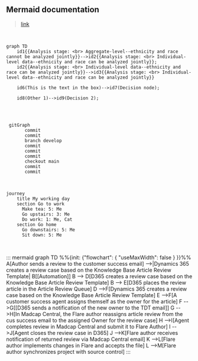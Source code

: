 ## Mermaid documentation

> [link](https://mermaid-js.github.io/mermaid/#/)

<br>

```mermaid
graph TD  
    id1{{Analysis stage: <br> Aggregate-level--ethnicity and race cannot be analyzed jointly}}-->id2{{Analysis stage: <br> Individual-level data--ethnicity and race can be analyzed jointly}};
    id2{{Analysis stage: <br> Individual-level data--ethnicity and race can be analyzed jointly}}-->id3{{Analysis stage: <br> Individual-level data--ethnicity and race can be analyzed jointly}}
    
    id6(This is the text in the box)-->id7(Decision node);
    
    id8(Other 1)-->id9(Decision 2);


```

<br>

```mermaid
 gitGraph
       commit
       commit
       branch develop
       commit
       commit
       commit
       checkout main
       commit
       commit
```

<br>

```mermaid
journey
    title My working day
    section Go to work
      Make tea: 5: Me
      Go upstairs: 3: Me
      Do work: 1: Me, Cat
    section Go home
      Go downstairs: 5: Me
      Sit down: 5: Me
```

<br>

::: mermaid
graph TD
%%{init: {"flowchart": { "useMaxWidth": false } }}%%
A[Author sends a review to the customer success email] -->|Dynamics 365 creates a review case based on the Knowledge Base Article Review Template| B[[Automation]]
B --> D[D365 creates a review case based on the Knowledge Base Article Review Template]
B --> E[D365 places the review article in the Article Review Queue]
D -->F[Dynamics 365 creates a review case based on the Knowledge Base Article Review Template]
E -->F[A customer success agent assigns themself as the owner for the article]
F -->G[[D365 sends a notification of the new owner to the TDT email]]
G -->H[In Madcap Central, the Flare author reassigns article review from the cus success email to the assigned Owner for the review case]
H -->I[Agent completes review in Madcap Central and submit it to Flare Author]
I -->J[Agent closes the review case in D365]
J -->K[Flare author receives notification of returned review via Madcap Central email]
K -->L[Flare author implements changes in Flare and accepts the file]
L -->M[Flare author synchronizes project with source control]
:::
